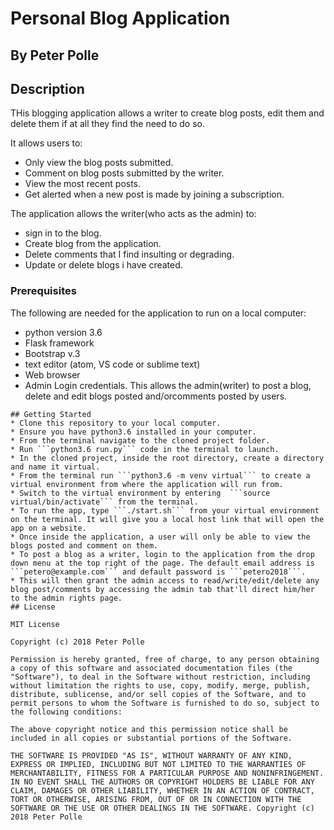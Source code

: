 # Personal Blog Application

## By Peter Polle

## Description

THis blogging application allows a writer to create blog posts, edit them and delete them if at all they find the need to do so.

It allows users to:
* Only view the blog posts submitted.
* Comment on blog posts submitted by the writer.
* View the most recent posts.
* Get alerted when a new post is made by joining a subscription.

The application allows the writer(who acts as the admin) to:
* sign in to the blog.
* Create blog from the application.
* Delete comments that I find insulting or degrading.
* Update or delete blogs i have created.

### Prerequisites

The following are needed for the application to run on a local computer:
* python version 3.6
* Flask framework
* Bootstrap v.3
* text editor (atom, VS code or sublime text)
* Web browser
* Admin Login credentials. This allows the admin(writer) to post a blog, delete and edit blogs posted and/orcomments posted by users.
```
## Getting Started
* Clone this repository to your local computer.
* Ensure you have python3.6 installed in your computer.
* From the terminal navigate to the cloned project folder.
* Run ```python3.6 run.py``` code in the terminal to launch.
* In the cloned project, inside the root directory, create a directory and name it virtual.
* From the terminal run ```python3.6 -m venv virtual``` to create a virtual environment from where the application will run from.
* Switch to the virtual environment by entering  ```source virtual/bin/activate``` from the terminal.
* To run the app, type ```./start.sh``` from your virtual environment on the terminal. It will give you a local host link that will open the app on a website. 
* Once inside the application, a user will only be able to view the blogs posted and comment on them.
* To post a blog as a writer, login to the application from the drop down menu at the top right of the page. The default email address is ```petero@example.com``` and default password is ```petero2018```.
* This will then grant the admin access to read/write/edit/delete any blog post/comments by accessing the admin tab that'll direct him/her to the admin rights page.
## License

MIT License

Copyright (c) 2018 Peter Polle

Permission is hereby granted, free of charge, to any person obtaining a copy of this software and associated documentation files (the "Software"), to deal in the Software without restriction, including without limitation the rights to use, copy, modify, merge, publish, distribute, sublicense, and/or sell copies of the Software, and to permit persons to whom the Software is furnished to do so, subject to the following conditions:

The above copyright notice and this permission notice shall be included in all copies or substantial portions of the Software.

THE SOFTWARE IS PROVIDED "AS IS", WITHOUT WARRANTY OF ANY KIND, EXPRESS OR IMPLIED, INCLUDING BUT NOT LIMITED TO THE WARRANTIES OF MERCHANTABILITY, FITNESS FOR A PARTICULAR PURPOSE AND NONINFRINGEMENT. IN NO EVENT SHALL THE AUTHORS OR COPYRIGHT HOLDERS BE LIABLE FOR ANY CLAIM, DAMAGES OR OTHER LIABILITY, WHETHER IN AN ACTION OF CONTRACT, TORT OR OTHERWISE, ARISING FROM, OUT OF OR IN CONNECTION WITH THE SOFTWARE OR THE USE OR OTHER DEALINGS IN THE SOFTWARE. Copyright (c) 2018 Peter Polle
